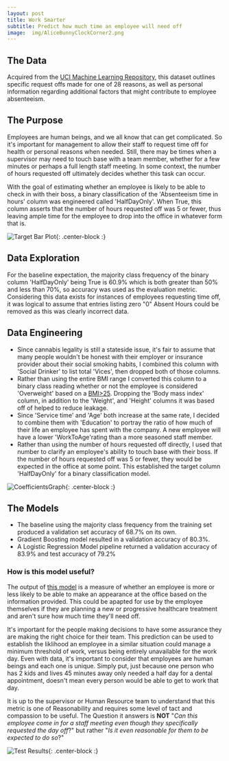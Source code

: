 ```yaml
---
layout: post
title: Work Smarter
subtitle: Predict how much time an employee will need off
image:  img/AliceBunnyClockCorner2.png
---
```

## The Data
Acquired from the [UCI Machine Learning Repository](https://archive.ics.uci.edu/ml/datasets/Absenteeism+at+work), this dataset outlines specific request offs made for one of 28 reasons, as well as personal information regarding additional factors that might contribute to employee absenteeism.

## The Purpose
Employees are human beings, and we all know that can get complicated. So it's important for management to allow their staff to request time off for health or personal reasons when needed. Still, there may be times when a supervisor may need to touch base with a team member, whether for a few minutes or perhaps a full length staff meeting. In some context, the number of hours requested off ultimately decides whether this task can occur.

With the goal of estimating whether an employee is likely to be able to check in with their boss, a binary classification of the 'Absenteeism time in hours' column was engineered called 'HalfDayOnly'. When True, this column asserts that the number of hours requested off was 5 or fewer, thus leaving ample time for the employee to drop into the office in whatever form that is.

![Target Bar Plot](https://raw.githubusercontent.com/iambrookedrake/iambrookedrake.github.io/master/img/Spr2TargetBar.png){: .center-block :}

## Data Exploration
For the baseline expectation, the majority class frequency of the binary column 'HalfDayOnly' being True is 60.9% which is both greater than 50% and less than 70%, so accuracy was used as the evaluation metric. Considering this data exists for instances of employees requesting time off, it was logical to assume that entries listing zero "0" Absent Hours could be removed as this was clearly incorrect data.

## Data Engineering

* Since cannabis legality is still a stateside issue, it's fair to assume that many people wouldn't be honest with their employer or insurance provider about their social smoking habits, I combined this column with 'Social Drinker' to list total 'Vices', then dropped both of those columns.
* Rather than using the entire BMI range I converted this column to a binary class reading whether or not the employee is considered 'Overweight' based on a [BMI>25](https://www.nhlbi.nih.gov/health/educational/lose_wt/BMI/bmicalc.htm). Dropping the 'Body mass index' column, in addition to the 'Weight', and 'Height' columns it was based off of helped to reduce leakage.
* Since 'Service time' and 'Age' both increase at the same rate, I decided to combine them with 'Education' to portray the ratio of how much of their life an employee has spent with the company. A new employee will have a lower 'WorkToAge'rating than a more seasoned staff member.
* Rather than using the number of hours requested off directly, I used that number to clarify an employee's ability to touch base with their boss. If the number of hours requested off was 5 or fewer, they would be expected in the office at some point. This established the target column 'HalfDayOnly' for a binary classification model.

![CoefficientsGraph](https://raw.githubusercontent.com/iambrookedrake/iambrookedrake.github.io/master/img/Spr2Coeff.png){: .center-block :}

## The Models
* The baseline using the majority class frequency from the training set produced a validation set accuracy of 68.7% on its own.
* Gradient Boosting model resulted in a validation accuracy of 80.3%.
* A Logistic Regression Model pipeline returned a validation accuracy of 83.9% and test accuracy of 79.2%


### How is this model useful?
The output of [this model](https://colab.research.google.com/drive/1kJoVkDwnhxshTntaIbsA6-FNswf7accV?usp=sharing) is a measure of whether an employee is more or less likely to be able to make an appearance at the office based on the information provided. This could be apapted for use by the employee themselves if they are planning a new or progressive healthcare treatment and aren't sure how much time they'll need off. 

It's important for the people making decisions to have some assurance they are making the right choice for their team. This prediction can be used to establish the liklihood an employee in a similar situation could manage a minimum threshold of work, versus being entirely unavailable for the work day. Even with data, it's important to consider that employees are human beings and each one is unique. Simply put, just because one person who has 2 kids and lives 45 minutes away only needed a half day for a dental appointment, doesn't mean every person would be able to get to work that day. 

It is up to the supervisor or Human Resource team to understand that this metric is one of Reasonability and requires some level of tact and compassion to be useful. The Question it answers is **NOT** "_Can this employee come in for a staff meeting even though they specifically requested the day off_?" but rather "_Is it even reasonable for them to be expected to do so_?"

![Test Results](https://raw.githubusercontent.com/iambrookedrake/iambrookedrake.github.io/master/img/Spr2ShaplyTest.png){: .center-block :}


